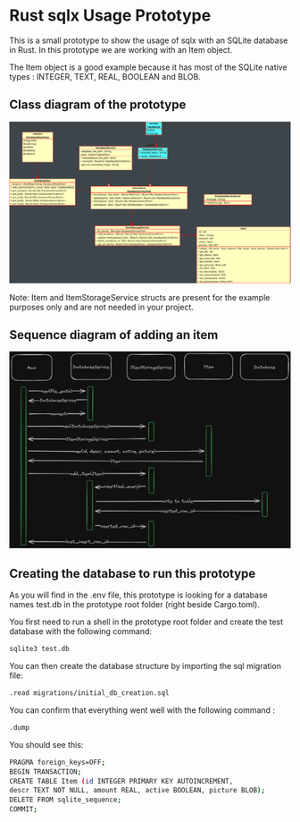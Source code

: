 # Rust sqlx Usage Prototype

This is a small prototype to show the usage of sqlx with an SQLite database in Rust.
In this prototype we are working with an Item object.

The Item object is a good example because it has most of the SQLite native types :
INTEGER, TEXT, REAL, BOOLEAN and BLOB.

## Class diagram of the prototype
![Class Diagram](./doc/class_diagram.png)

Note: Item and ItemStorageService structs are present for the example purposes
only and are not needed in your project.

## Sequence diagram of adding an item
![Add Item Sequence Diagram](./doc/add_item_sequence_diagram.png)

## Creating the database to run this prototype

As you will find in the .env file, this prototype is looking for a database
names test.db in the prototype root folder (right beside Cargo.toml).

You first need to run a shell in the prototype root folder and create the test
database with the following command:

```bash
sqlite3 test.db
```

You can then create the database structure by importing the sql migration file:

```bash
.read migrations/initial_db_creation.sql
```

You can confirm that everything went well with the following command :

```bash
.dump
```

You should see this:
```bash
PRAGMA foreign_keys=OFF;
BEGIN TRANSACTION;
CREATE TABLE Item (id INTEGER PRIMARY KEY AUTOINCREMENT,
descr TEXT NOT NULL, amount REAL, active BOOLEAN, picture BLOB);
DELETE FROM sqlite_sequence;
COMMIT;
```

